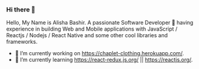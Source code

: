 ### Hi there 👋

<!--
**Alisha-bashir/Alisha-bashir** is a ✨ _special_ ✨ repository because its `README.md` (this file) appears on your GitHub profile.

Here are some ideas to get you started:

- 🔭 I’m currently working on ...
- 🌱 I’m currently learning ...
- 👯 I’m looking to collaborate on ...
- 🤔 I’m looking for help with ...
- 💬 Ask me about ...
- 📫 How to reach me: ...
- 😄 Pronouns: ...
- ⚡ Fun fact: ...
-->
Hello, My Name is Alisha Bashir. A passionate Software Developer 🚀 having experience in building Web and Mobile applications with JavaScript / Reactjs / Nodejs / React Native and some other cool libraries and frameworks.

- 🔭 I’m currently working on https://chaplet-clothing.herokuapp.com/.
- 🌱 I’m currently learning https://react-redux.js.org/ || https://reactjs.org/.
